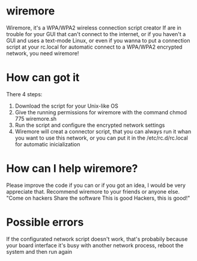 # wiremore
Wiremore, it's a WPA/WPA2 wireless connection script creator
If are in trouble for your GUI that can't connect to the internet, or if you haven't a GUI and uses a text-mode Linux, or even if you wanna to put a connection script at your rc.local for automatic connect to a WPA/WPA2 encrypted network, you need wiremore!
# How can got it
There 4 steps:
1) Download the script for your Unix-like OS
2) Give the running permissions for wiremore with the command
  chmod 775 wiremore.sh
3) Run the script and configure the encrypted network settings
4) Wiremore will creat a connector script, that you can always run it whan you want to use this network, or you can put it in the /etc/rc.d/rc.local for automatic inicialization
# How can I help wiremore?
Please improve the code if you can or if you got an idea, I would be very appreciate that. Recommend wiremore to your friends or anyone else.
"Come on hackers 
Share the software
This is good
Hackers, this is good!"
# Possible errors
If the configurated network script doesn't work, that's probabily because your board interface it's busy with another network process, reboot the system and then run again
